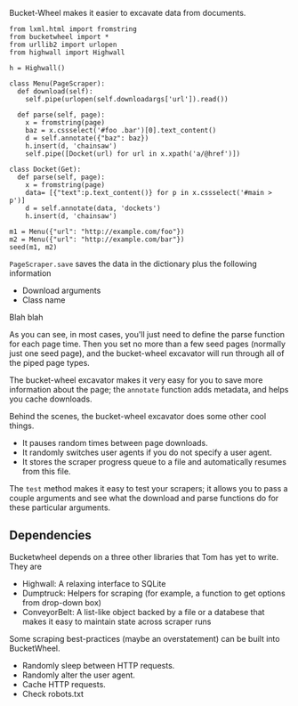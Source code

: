Bucket-Wheel makes it easier to excavate data from documents.

    from lxml.html import fromstring
    from bucketwheel import *
    from urllib2 import urlopen
    from highwall import Highwall

    h = Highwall()

    class Menu(PageScraper):
      def download(self):
        self.pipe(urlopen(self.downloadargs['url']).read())

      def parse(self, page):
        x = fromstring(page)
        baz = x.cssselect('#foo .bar')[0].text_content()
        d = self.annotate({"baz": baz})
        h.insert(d, 'chainsaw')
        self.pipe([Docket(url) for url in x.xpath('a/@href')])

    class Docket(Get):
      def parse(self, page):
        x = fromstring(page)
        data= [{"text":p.text_content()} for p in x.cssselect('#main > p')]
        d = self.annotate(data, 'dockets')
        h.insert(d, 'chainsaw')

    m1 = Menu({"url": "http://example.com/foo"})
    m2 = Menu({"url": "http://example.com/bar"})
    seed(m1, m2)

`PageScraper.save` saves the data in the dictionary plus
the following information

* Download arguments
* Class name


Blah blah

As you can see, in most cases, you'll just need to define the parse
function for each page time. Then you set no more than a few seed pages
(normally just one seed page), and the bucket-wheel excavator will
run through all of the piped page types.

The bucket-wheel excavator makes it very easy for you to save more
information about the page; the `annotate` function adds metadata,
and helps you cache downloads.

Behind the scenes, the bucket-wheel excavator does some other cool things.

* It pauses random times between page downloads.
* It randomly switches user agents if you do not specify a user agent.
* It stores the scraper progress queue to a file and automatically
resumes from this file.

The `test` method makes it easy to test your scrapers; it allows
you to pass a couple arguments and see what the download and parse
functions do for these particular arguments.

Dependencies
------------
Bucketwheel depends on a three other libraries that Tom
has yet to write. They are
* Highwall: A relaxing interface to SQLite
* Dumptruck: Helpers for scraping (for example, a function to get options from drop-down box)
* ConveyorBelt: A list-like object backed by a file or a databese that makes it easy to maintain state across scraper runs

Some scraping best-practices (maybe an overstatement)
can be built into BucketWheel.
* Randomly sleep between HTTP requests.
* Randomly alter the user agent.
* Cache HTTP requests.
* Check robots.txt
